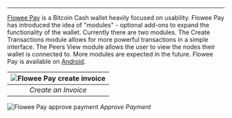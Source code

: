---
[Flowee Pay](https://flowee.org/products/pay/) is a Bitcoin Cash wallet heavily focused on usability. Flowee Pay has introduced the idea of "modules" - optional add-ons to expand the functionality of the wallet. Currently there are two modules. The Create Transactions module allows for more powerful transactions in a simple interface. The Peers View module allows the user to view the nodes their wallet is connected to. More modules are expected in the future. Flowee Pay is available on [Android](https://play.google.com/store/apps/details?id=org.flowee.pay).

| ![Flowee Pay create invoice](https://play-lh.googleusercontent.com/nfRrL4twgbdSsfrSc4Tg6Mu1gjNsROUUXRgCbTeA-E_vjjpfzWBaAcMHyxWlXbn0avc=w2560-h1440-rw) |
|:--:| 
| *Create an Invoice* |

![Flowee Pay approve payment](https://play-lh.googleusercontent.com/xtUY1t4fmKS4vD5t6TVk0GsWGxLyL_CdnP-206LvLnWtNCyGetFHSHtwRWDUdO8U9Man=w2560-h1440-rw)
*Approve Payment*